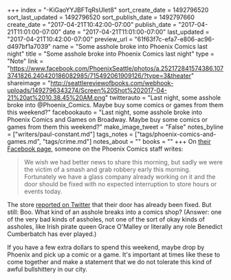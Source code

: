 +++
index = "-KiGaoYYJBFTqRsUIet8"
sort_create_date = 1492796520
sort_last_updated = 1492796520
sort_publish_date = 1492797660
create_date = "2017-04-21T10:42:00-07:00"
publish_date = "2017-04-21T11:01:00-07:00"
date = "2017-04-21T11:01:00-07:00"
last_updated = "2017-04-21T10:42:00-07:00"
preview_url = "61f63f7c-efa7-e806-ac96-d497bf1a7039"
name = "Some asshole broke into Phoenix Comics last night"
title = "Some asshole broke into Phoenix Comics last night"
type = "Note"
link = "https://www.facebook.com/PhoenixSeattle/photos/a.252172841574386.1073741826.240420186082985/715492061909126/?type=3&theater"
shareimage = "http://seattlereviewofbooks.com/webhook-uploads/1492796343274/Screen%20Shot%202017-04-21%20at%2010.38.45%20AM.png"
twitterauto = "Last night, some asshole broke into @Phoenix_Comics. Maybe buy some comics or games from them this weekend?"
facebookauto = "Last night, some asshole broke into Phoenix Comics and Games on Broadway. Maybe buy some comics or games from them this weekend?"
make_image_tweet = "False"
notes_byline = ["writers/paul-constant.md"]
tags_notes = ["tags/phoenix-comics-and-games.md", "tags/crime.md"]
notes_about = ""
books = ""
+++
On [their Facebook page](https://www.facebook.com/PhoenixSeattle/photos/a.252172841574386.1073741826.240420186082985/715492061909126/?type=3&theater), someone on the Phoenix Comics staff writes:

<blockquote>We wish we had better news to share this morning, but sadly we were the victim of a smash and grab robbery early this morning. Fortunately we have a glass company already working on it and the door should be fixed with no expected interruption to store hours or events today.</blockquote>

The store [reported on Twitter](https://twitter.com/Phoenix_Comics/status/855465006002880512) that their door has already been fixed. But still: Boo. What kind of an asshole breaks into a comics shop? (Answer: one of the very bad kinds of assholes, not one of the sort of okay kinds of assholes, like Irish pirate queen Grace O'Malley or literally any role Benedict Cumberbatch has ever played.)

If you have a few extra dollars to spend this weekend, maybe drop by Phoenix and pick up a comic or a game. It's important at times like these to come together and make a statement that we do not tolerate this kind of awful bullshittery in our city.